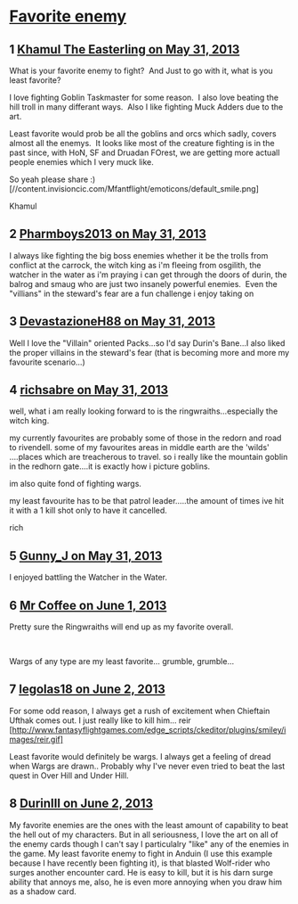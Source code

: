 # [Favorite enemy](https://community.fantasyflightgames.com/topic/84531-favorite-enemy/)

## 1 [Khamul The Easterling on May 31, 2013](https://community.fantasyflightgames.com/topic/84531-favorite-enemy/?do=findComment&comment=800491)

What is your favorite enemy to fight?  And Just to go with it, what is you least favorite?

I love fighting Goblin Taskmaster for some reason.  I also love beating the hill troll in many differant ways.  Also I like fighting Muck Adders due to the art.  

Least favorite would prob be all the goblins and orcs which sadly, covers almost all the enemys.  It looks like most of the creature fighting is in the past since, with HoN, SF and Druadan FOrest, we are getting more actuall people enemies which I very muck like. 

So yeah please share :) [//content.invisioncic.com/Mfantflight/emoticons/default_smile.png]

Khamul

## 2 [Pharmboys2013 on May 31, 2013](https://community.fantasyflightgames.com/topic/84531-favorite-enemy/?do=findComment&comment=800508)

I always like fighting the big boss enemies whether it be the trolls from conflict at the carrock, the witch king as i'm fleeing from osgilith, the watcher in the water as i'm praying i can get through the doors of durin, the balrog and smaug who are just two insanely powerful enemies.  Even the "villians" in the steward's fear are a fun challenge i enjoy taking on

## 3 [DevastazioneH88 on May 31, 2013](https://community.fantasyflightgames.com/topic/84531-favorite-enemy/?do=findComment&comment=800553)

Well I love the "Villain" oriented Packs…so I'd say Durin's Bane…I also liked the proper villains in the steward's fear (that is becoming more and more my favourite scenario…)

## 4 [richsabre on May 31, 2013](https://community.fantasyflightgames.com/topic/84531-favorite-enemy/?do=findComment&comment=800570)

well, what i am really looking forward to is the ringwraiths…especially the witch king.

my currently favourites are probably some of those in the redorn and road to rivendell. some of my favourites areas in middle earth are the 'wilds' ….places which are treacherous to travel. so i really like the mountain goblin in the redhorn gate….it is exactly how i picture goblins.

im also quite fond of fighting wargs.

my least favourite has to be that patrol leader…..the amount of times ive hit it with a 1 kill shot only to have it cancelled.

rich

## 5 [Gunny_J on May 31, 2013](https://community.fantasyflightgames.com/topic/84531-favorite-enemy/?do=findComment&comment=800611)

I enjoyed battling the Watcher in the Water. 

## 6 [Mr Coffee on June 1, 2013](https://community.fantasyflightgames.com/topic/84531-favorite-enemy/?do=findComment&comment=800938)

Pretty sure the Ringwraiths will end up as my favorite overall.

 

Wargs of any type are my least favorite… grumble, grumble…

## 7 [legolas18 on June 2, 2013](https://community.fantasyflightgames.com/topic/84531-favorite-enemy/?do=findComment&comment=801127)

For some odd reason, I always get a rush of excitement when Chieftain Ufthak comes out. I just really like to kill him… reir [http://www.fantasyflightgames.com/edge_scripts/ckeditor/plugins/smiley/images/reir.gif]

Least favorite would definitely be wargs. I always get a feeling of dread when Wargs are drawn.. Probably why I've never even tried to beat the last quest in Over Hill and Under Hill.

## 8 [DurinIII on June 2, 2013](https://community.fantasyflightgames.com/topic/84531-favorite-enemy/?do=findComment&comment=801197)

My favorite enemies are the ones with the least amount of capability to beat the hell out of my characters. But in all seriousness, I love the art on all of the enemy cards though I can't say I particulalry "like" any of the enemies in the game. My least favorite enemy to fight in Anduin (I use this example because I have recently been fighting it), is that blasted Wolf-rider who surges another encounter card. He is easy to kill, but it is his darn surge ability that annoys me, also, he is even more annoying when you draw him as a shadow card. 

